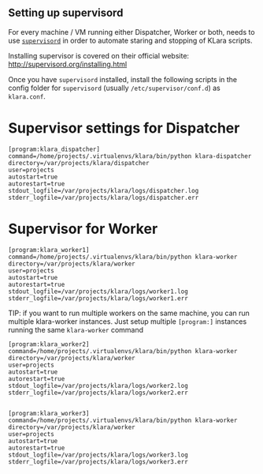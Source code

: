 ## Setting up supervisord

For every machine / VM running either Dispatcher, Worker or both, needs to use [`supervisord`](http://supervisord.org) in order to automate staring and stopping of KLara scripts.

Installing supervisor is covered on their official website: http://supervisord.org/installing.html

Once you have `supervisord` installed, install the following scripts in the config
folder for `supervisord` (usually `/etc/supervisor/conf.d`) as `klara.conf`.

# Supervisor settings for Dispatcher
```
[program:klara_dispatcher]
command=/home/projects/.virtualenvs/klara/bin/python klara-dispatcher
directory=/var/projects/klara/dispatcher
user=projects
autostart=true
autorestart=true
stdout_logfile=/var/projects/klara/logs/dispatcher.log
stderr_logfile=/var/projects/klara/logs/dispatcher.err
```

# Supervisor for Worker

```
[program:klara_worker1]
command=/home/projects/.virtualenvs/klara/bin/python klara-worker
directory=/var/projects/klara/worker
user=projects
autostart=true
autorestart=true
stdout_logfile=/var/projects/klara/logs/worker1.log
stderr_logfile=/var/projects/klara/logs/worker1.err
```

TIP: if you want to run multiple workers on the same machine, you can run multiple klara-worker instances. Just setup multiple `[program:]` instances running the 
same `klara-worker` command

```
[program:klara_worker2]
command=/home/projects/.virtualenvs/klara/bin/python klara-worker
directory=/var/projects/klara/worker
user=projects
autostart=true
autorestart=true
stdout_logfile=/var/projects/klara/logs/worker2.log
stderr_logfile=/var/projects/klara/logs/worker2.err


[program:klara_worker3]
command=/home/projects/.virtualenvs/klara/bin/python klara-worker
directory=/var/projects/klara/worker
user=projects
autostart=true
autorestart=true
stdout_logfile=/var/projects/klara/logs/worker3.log
stderr_logfile=/var/projects/klara/logs/worker3.err
```